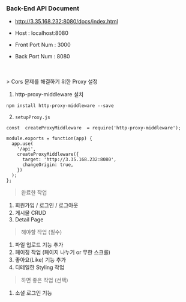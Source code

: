 ### Back-End API Document </br>
* http://3.35.168.232:8080/docs/index.html
* Host : localhost:8080

* Front Port Num : 3000
* Back Port Num : 8080
</br>
</br>
> Cors 문제를 해결하기 위한 Proxy 설정 </br>

1. http-proxy-middleware 설치 
```
npm install http-proxy-middleware --save
```

2. `setupProxy.js`
```
const  createProxyMiddleware  = require('http-proxy-middleware');

module.exports = function(app) {
  app.use(
    '/api',
    createProxyMiddleware({
      target: 'http://3.35.168.232:8080',
      changeOrigin: true,
    })
  );
};
```


> 완료한 작업
1. 회원가입 / 로그인 / 로그아웃
2. 게시물 CRUD
3. Detail Page

> 해야할 작업 (필수)
1. 파일 업로드 기능 추가 
2. 페이징 작업 (페이지 나누기 or 무한 스크롤)
3. 좋아요(Like) 기능 추가
4. 디테일한 Styling 작업

> 하면 좋은 작업 (선택)
1. 소셜 로그인 기능